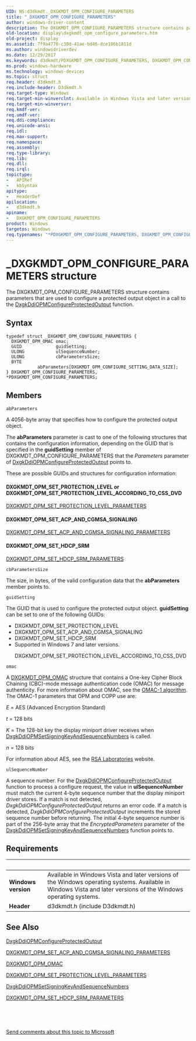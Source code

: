 ```yaml
---
UID: NS:d3dkmdt._DXGKMDT_OPM_CONFIGURE_PARAMETERS
title: "_DXGKMDT_OPM_CONFIGURE_PARAMETERS"
author: windows-driver-content
description: The DXGKMDT_OPM_CONFIGURE_PARAMETERS structure contains parameters that are used to configure a protected output object in a call to the DxgkDdiOPMConfigureProtectedOutput function.
old-location: display\dxgkmdt_opm_configure_parameters.htm
old-project: display
ms.assetid: 7f9a4770-c30d-41ae-bd46-dce106b1811d
ms.author: windowsdriverdev
ms.date: 12/29/2017
ms.keywords: d3dkmdt/PDXGKMDT_OPM_CONFIGURE_PARAMETERS, DXGKMDT_OPM_CONFIGURE_PARAMETERS structure [Display Devices], DXGKMDT_OPM_CONFIGURE_PARAMETERS, d3dkmdt/DXGKMDT_OPM_CONFIGURE_PARAMETERS, DXGKMDT_OPM_SET_HDCP_SRM, _DXGKMDT_OPM_CONFIGURE_PARAMETERS, DmStructs_98db66f6-39e1-4e08-83c5-ead1c527302f.xml, DXGKMDT_OPM_SET_PROTECTION_LEVEL or DXGKMDT_OPM_SET_PROTECTION_LEVEL_ACCORDING_TO_CSS_DVD, *PDXGKMDT_OPM_CONFIGURE_PARAMETERS, PDXGKMDT_OPM_CONFIGURE_PARAMETERS structure pointer [Display Devices], DXGKMDT_OPM_SET_ACP_AND_CGMSA_SIGNALING, display.dxgkmdt_opm_configure_parameters, PDXGKMDT_OPM_CONFIGURE_PARAMETERS
ms.prod: windows-hardware
ms.technology: windows-devices
ms.topic: struct
req.header: d3dkmdt.h
req.include-header: D3dkmdt.h
req.target-type: Windows
req.target-min-winverclnt: Available in Windows Vista and later versions of the Windows operating systems.
req.target-min-winversvr: 
req.kmdf-ver: 
req.umdf-ver: 
req.ddi-compliance: 
req.unicode-ansi: 
req.idl: 
req.max-support: 
req.namespace: 
req.assembly: 
req.type-library: 
req.lib: 
req.dll: 
req.irql: 
topictype:
-	APIRef
-	kbSyntax
apitype:
-	HeaderDef
apilocation:
-	d3dkmdt.h
apiname:
-	DXGKMDT_OPM_CONFIGURE_PARAMETERS
product: Windows
targetos: Windows
req.typenames: "*PDXGKMDT_OPM_CONFIGURE_PARAMETERS, DXGKMDT_OPM_CONFIGURE_PARAMETERS"
---
```


# _DXGKMDT_OPM_CONFIGURE_PARAMETERS structure
The DXGKMDT_OPM_CONFIGURE_PARAMETERS structure contains parameters that are used to configure a protected output object in a call to the <a href="..\dispmprt\nc-dispmprt-dxgkddi_opm_configure_protected_output.md">DxgkDdiOPMConfigureProtectedOutput</a> function.

## Syntax
````
typedef struct _DXGKMDT_OPM_CONFIGURE_PARAMETERS {
  DXGKMDT_OPM_OMAC omac;
  GUID             guidSetting;
  ULONG            ulSequenceNumber;
  ULONG            cbParametersSize;
  BYTE             abParameters[DXGKMDT_OPM_CONFIGURE_SETTING_DATA_SIZE];
} DXGKMDT_OPM_CONFIGURE_PARAMETERS, *PDXGKMDT_OPM_CONFIGURE_PARAMETERS;
````

## Members


`abParameters`

A 4056-byte array that specifies how to configure the protected output object.

The <b>abParameters</b> parameter is cast to one of the following structures that contains the configuration information, depending on the GUID that is specified in the <b>guidSetting</b> member of DXGKMDT_OPM_CONFIGURE_PARAMETERS that the <i>Parameters</i> parameter of <a href="..\dispmprt\nc-dispmprt-dxgkddi_opm_configure_protected_output.md">DxgkDdiOPMConfigureProtectedOutput</a> points to.


These are possible GUIDs and structures for configuration information:





#### DXGKMDT_OPM_SET_PROTECTION_LEVEL or DXGKMDT_OPM_SET_PROTECTION_LEVEL_ACCORDING_TO_CSS_DVD


<a href="..\d3dkmdt\ns-d3dkmdt-_dxgkmdt_opm_set_protection_level_parameters.md">DXGKMDT_OPM_SET_PROTECTION_LEVEL_PARAMETERS</a>




#### DXGKMDT_OPM_SET_ACP_AND_CGMSA_SIGNALING


<a href="..\d3dkmdt\ns-d3dkmdt-_dxgkmdt_opm_set_acp_and_cgmsa_signaling_parameters.md">DXGKMDT_OPM_SET_ACP_AND_CGMSA_SIGNALING_PARAMETERS</a>




#### DXGKMDT_OPM_SET_HDCP_SRM


<a href="..\d3dkmdt\ns-d3dkmdt-_dxgkmdt_opm_set_hdcp_srm_parameters.md">DXGKMDT_OPM_SET_HDCP_SRM_PARAMETERS</a>

`cbParametersSize`

The size, in bytes, of the valid configuration data that the <b>abParameters</b> member points to.

`guidSetting`

The GUID that is used to configure the protected output object. <b>guidSetting</b> can be set to one of the following GUIDs:

<ul>
<li>
DXGKMDT_OPM_SET_PROTECTION_LEVEL

</li>
<li>
DXGKMDT_OPM_SET_ACP_AND_CGMSA_SIGNALING

</li>
<li>
DXGKMDT_OPM_SET_HDCP_SRM

</li>
<li>
Supported in Windows 7 and later versions.

DXGKMDT_OPM_SET_PROTECTION_LEVEL_ACCORDING_TO_CSS_DVD

</li>
</ul>

`omac`

A <a href="..\d3dkmdt\ns-d3dkmdt-_dxgkmdt_opm_omac.md">DXGKMDT_OPM_OMAC</a> structure that contains a One-key Cipher Block Chaining (CBC)-mode message authentication code (OMAC) for message authenticity. For more information about OMAC, see the <a href="http://go.microsoft.com/fwlink/p/?linkid=70417">OMAC-1 algorithm</a>. The OMAC-1 parameters that OPM and COPP use are:

<i>E</i> = AES (Advanced Encryption Standard)

<i>t</i> = 128 bits

<i>K</i> = The 128-bit key the display miniport driver receives when <a href="..\dispmprt\nc-dispmprt-dxgkddi_opm_set_signing_key_and_sequence_numbers.md">DxgkDdiOPMSetSigningKeyAndSequenceNumbers</a> is called.

<i>n</i> = 128 bits 

For information about AES, see the <a href="http://go.microsoft.com/fwlink/p/?linkid=70411">RSA Laboratories</a> website.

`ulSequenceNumber`

A sequence number. For the <a href="..\dispmprt\nc-dispmprt-dxgkddi_opm_configure_protected_output.md">DxgkDdiOPMConfigureProtectedOutput</a> function to process a configure request, the value in <b>ulSequenceNumber</b> must match the current 4-byte sequence number that the display miniport driver stores. If a match is not detected, <i>DxgkDdiOPMConfigureProtectedOutput</i> returns an error code. If a match is detected, <i>DxgkDdiOPMConfigureProtectedOutput</i> increments the stored sequence number before returning. The initial 4-byte sequence number is part of the 256-byte array that the <i>EncryptedParameters</i> parameter of the <a href="..\dispmprt\nc-dispmprt-dxgkddi_opm_set_signing_key_and_sequence_numbers.md">DxgkDdiOPMSetSigningKeyAndSequenceNumbers</a> function points to.


## Requirements
| &nbsp; | &nbsp; |
| ---- |:---- |
| **Windows version** | Available in Windows Vista and later versions of the Windows operating systems. Available in Windows Vista and later versions of the Windows operating systems. |
| **Header** | d3dkmdt.h (include D3dkmdt.h) |

## See Also

<a href="..\dispmprt\nc-dispmprt-dxgkddi_opm_configure_protected_output.md">DxgkDdiOPMConfigureProtectedOutput</a>



<a href="..\d3dkmdt\ns-d3dkmdt-_dxgkmdt_opm_set_acp_and_cgmsa_signaling_parameters.md">DXGKMDT_OPM_SET_ACP_AND_CGMSA_SIGNALING_PARAMETERS</a>



<a href="..\d3dkmdt\ns-d3dkmdt-_dxgkmdt_opm_omac.md">DXGKMDT_OPM_OMAC</a>



<a href="..\d3dkmdt\ns-d3dkmdt-_dxgkmdt_opm_set_protection_level_parameters.md">DXGKMDT_OPM_SET_PROTECTION_LEVEL_PARAMETERS</a>



<a href="..\dispmprt\nc-dispmprt-dxgkddi_opm_set_signing_key_and_sequence_numbers.md">DxgkDdiOPMSetSigningKeyAndSequenceNumbers</a>



<a href="..\d3dkmdt\ns-d3dkmdt-_dxgkmdt_opm_set_hdcp_srm_parameters.md">DXGKMDT_OPM_SET_HDCP_SRM_PARAMETERS</a>



 

 

<a href="mailto:wsddocfb@microsoft.com?subject=Documentation%20feedback [display\display]:%20DXGKMDT_OPM_CONFIGURE_PARAMETERS structure%20 RELEASE:%20(12/29/2017)&amp;body=%0A%0APRIVACY STATEMENT%0A%0AWe use your feedback to improve the documentation. We don't use your email address for any other purpose, and we'll remove your email address from our system after the issue that you're reporting is fixed. While we're working to fix this issue, we might send you an email message to ask for more info. Later, we might also send you an email message to let you know that we've addressed your feedback.%0A%0AFor more info about Microsoft's privacy policy, see http://privacy.microsoft.com/en-us/default.aspx." title="Send comments about this topic to Microsoft">Send comments about this topic to Microsoft</a>